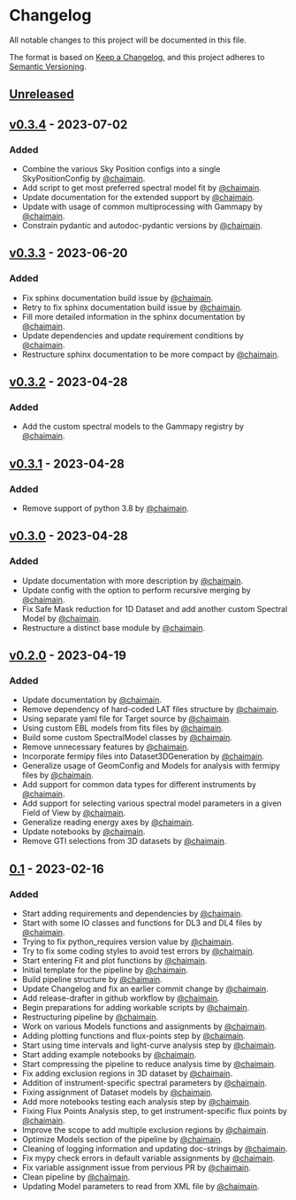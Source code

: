 # Changelog

All notable changes to this project will be documented in this file.

The format is based on [Keep a Changelog](https://keepachangelog.com/en/1.0.0/),
and this project adheres to [Semantic Versioning](https://semver.org/spec/v2.0.0.html).

## [Unreleased]

## [v0.3.4](https://github.com/chaimain/asgardpy/releases/tag/v0.3.4) - 2023-07-02

### Added

- Combine the various Sky Position configs into a single SkyPositionConfig by [@chaimain](https://github.com/chaimain).
- Add script to get most preferred spectral model fit by [@chaimain](https://github.com/chaimain).
- Update documentation for the extended support by [@chaimain](https://github.com/chaimain).
- Update with usage of common multiprocessing with Gammapy by [@chaimain](https://github.com/chaimain).
- Constrain pydantic and autodoc-pydantic versions by [@chaimain](https://github.com/chaimain).

## [v0.3.3](https://github.com/chaimain/asgardpy/releases/tag/v0.3.3) - 2023-06-20

### Added

- Fix sphinx documentation build issue by [@chaimain](https://github.com/chaimain).
- Retry to fix sphinx documentation build issue by [@chaimain](https://github.com/chaimain).
- Fill more detailed information in the sphinx documentation by [@chaimain](https://github.com/chaimain).
- Update dependencies and update requirement conditions by [@chaimain](https://github.com/chaimain).
- Restructure sphinx documentation to be more compact by [@chaimain](https://github.com/chaimain).

## [v0.3.2](https://github.com/chaimain/asgardpy/releases/tag/v0.3.2) - 2023-04-28

### Added

- Add the custom spectral models to the Gammapy registry by [@chaimain](https://github.com/chaimain).

## [v0.3.1](https://github.com/chaimain/asgardpy/releases/tag/v0.3.1) - 2023-04-28

### Added

- Remove support of python 3.8 by [@chaimain](https://github.com/chaimain).

## [v0.3.0](https://github.com/chaimain/asgardpy/releases/tag/v0.3.0) - 2023-04-28

### Added

- Update documentation with more description by [@chaimain](https://github.com/chaimain).
- Update config with the option to perform recursive merging by [@chaimain](https://github.com/chaimain).
- Fix Safe Mask reduction for 1D Dataset and add another custom Spectral Model by [@chaimain](https://github.com/chaimain).
- Restructure a distinct base module by [@chaimain](https://github.com/chaimain).

## [v0.2.0](https://github.com/chaimain/asgardpy/releases/tag/v0.2.0) - 2023-04-19

### Added

- Update documentation by [@chaimain](https://github.com/chaimain).
- Remove dependency of hard-coded LAT files structure by [@chaimain](https://github.com/chaimain).
- Using separate yaml file for Target source by [@chaimain](https://github.com/chaimain).
- Using custom EBL models from fits files by [@chaimain](https://github.com/chaimain).
- Build some custom SpectralModel classes by [@chaimain](https://github.com/chaimain).
- Remove unnecessary features by [@chaimain](https://github.com/chaimain).
- Incorporate fermipy files into Dataset3DGeneration by [@chaimain](https://github.com/chaimain).
- Generalize usage of GeomConfig and Models for analysis with fermipy files by [@chaimain](https://github.com/chaimain).
- Add support for common data types for different instruments by [@chaimain](https://github.com/chaimain).
- Add support for selecting various spectral model parameters in a given Field of View by [@chaimain](https://github.com/chaimain).
- Generalize reading energy axes by [@chaimain](https://github.com/chaimain).
- Update notebooks by [@chaimain](https://github.com/chaimain).
- Remove GTI selections from 3D datasets by [@chaimain](https://github.com/chaimain).

## [0.1](https://github.com/chaimain/asgardpy/releases/tag/v0.1) - 2023-02-16

### Added

- Start adding requirements and dependencies by [@chaimain](https://github.com/chaimain).
- Start with some IO classes and functions for DL3 and DL4 files by [@chaimain](https://github.com/chaimain).
- Trying to fix python_requires version value by [@chaimain](https://github.com/chaimain).
- Try to fix some coding styles to avoid test errors by [@chaimain](https://github.com/chaimain).
- Start entering Fit and plot functions by [@chaimain](https://github.com/chaimain).
- Initial template for the pipeline by [@chaimain](https://github.com/chaimain).
- Build pipeline structure by [@chaimain](https://github.com/chaimain).
- Update Changelog and fix an earlier commit change by [@chaimain](https://github.com/chaimain).
- Add release-drafter in github workflow by [@chaimain](https://github.com/chaimain).
- Begin preparations for adding workable scripts by [@chaimain](https://github.com/chaimain).
- Restructuring pipeline by [@chaimain](https://github.com/chaimain).
- Work on various Models functions and assignments by [@chaimain](https://github.com/chaimain).
- Adding plotting functions and flux-points step by [@chaimain](https://github.com/chaimain).
- Start using time intervals and light-curve analysis step by [@chaimain](https://github.com/chaimain).
- Start adding example notebooks by [@chaimain](https://github.com/chaimain).
- Start compressing the pipeline to reduce analysis time by [@chaimain](https://github.com/chaimain).
- Fix adding exclusion regions in 3D dataset by [@chaimain](https://github.com/chaimain).
- Addition of instrument-specific spectral parameters by [@chaimain](https://github.com/chaimain).
- Fixing assignment of Dataset models by [@chaimain](https://github.com/chaimain).
- Add more notebooks testing each analysis step by [@chaimain](https://github.com/chaimain).
- Fixing Flux Points Analysis step, to get instrument-specific flux points by [@chaimain](https://github.com/chaimain).
- Improve the scope to add multiple exclusion regions by [@chaimain](https://github.com/chaimain).
- Optimize Models section of the pipeline by [@chaimain](https://github.com/chaimain).
- Cleaning of logging information and updating doc-strings by [@chaimain](https://github.com/chaimain).
- Fix mypy check errors in default variable assignments by [@chaimain](https://github.com/chaimain).
- Fix variable assignment issue from pervious PR by [@chaimain](https://github.com/chaimain).
- Clean pipeline by [@chaimain](https://github.com/chaimain).
- Updating Model parameters to read from XML file by [@chaimain](https://github.com/chaimain).

[Unreleased]: https://github.com/chaimain/keep-a-changelog/compare/v0.1...HEAD
[0.1]: https://github.com/chaimain/asgardpy/releases/tag/0.1
